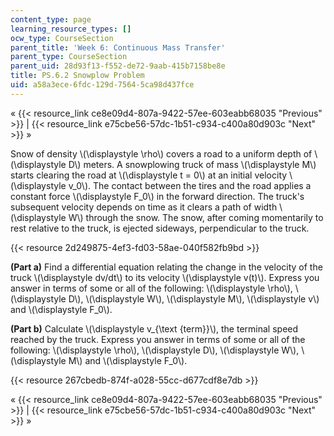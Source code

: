 ```yaml
---
content_type: page
learning_resource_types: []
ocw_type: CourseSection
parent_title: 'Week 6: Continuous Mass Transfer'
parent_type: CourseSection
parent_uid: 28d93f13-f552-de72-9aab-415b7158be8e
title: PS.6.2 Snowplow Problem
uid: a58a3ece-6fdc-129d-7564-5ca98d437fce
---
```


« {{< resource_link ce8e09d4-807a-9422-57ee-603eabb68035 "Previous" >}} | {{< resource_link e75cbe56-57dc-1b51-c934-c400a80d903c "Next" >}} »

Snow of density \\(\\displaystyle \\rho\\) covers a road to a uniform depth of \\(\\displaystyle D\\) meters. A snowplowing truck of mass \\(\\displaystyle M\\) starts clearing the road at \\(\\displaystyle t = 0\\) at an initial velocity \\(\\displaystyle v\_0\\). The contact between the tires and the road applies a constant force \\(\\displaystyle F\_0\\) in the forward direction. The truck's subsequent velocity depends on time as it clears a path of width \\(\\displaystyle W\\) through the snow. The snow, after coming momentarily to rest relative to the truck, is ejected sideways, perpendicular to the truck.

{{< resource 2d249875-4ef3-fd03-58ae-040f582fb9bd >}}

**(Part a)** Find a differential equation relating the change in the velocity of the truck \\(\\displaystyle dv/dt\\) to its velocity \\(\\displaystyle v(t)\\). Express you answer in terms of some or all of the following: \\(\\displaystyle \\rho\\), \\(\\displaystyle D\\), \\(\\displaystyle W\\), \\(\\displaystyle M\\), \\(\\displaystyle v\\) and \\(\\displaystyle F\_0\\).

**(Part b)** Calculate \\(\\displaystyle v\_{\\text {term}}\\), the terminal speed reached by the truck. Express you answer in terms of some or all of the following: \\(\\displaystyle \\rho\\), \\(\\displaystyle D\\), \\(\\displaystyle W\\), \\(\\displaystyle M\\) and \\(\\displaystyle F\_0\\).

{{< resource 267cbedb-874f-a028-55cc-d677cdf8e7db >}}

« {{< resource_link ce8e09d4-807a-9422-57ee-603eabb68035 "Previous" >}} | {{< resource_link e75cbe56-57dc-1b51-c934-c400a80d903c "Next" >}} »
